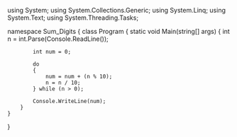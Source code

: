 using System;
using System.Collections.Generic;
using System.Linq;
using System.Text;
using System.Threading.Tasks;

namespace Sum_Digits
{
    class Program
    {
        static void Main(string[] args)
        {
            int n = int.Parse(Console.ReadLine());

            int num = 0;

            do
            {
                num = num + (n % 10);
                n = n / 10;
            } while (n > 0);
           
            Console.WriteLine(num);
        }
    }
}
